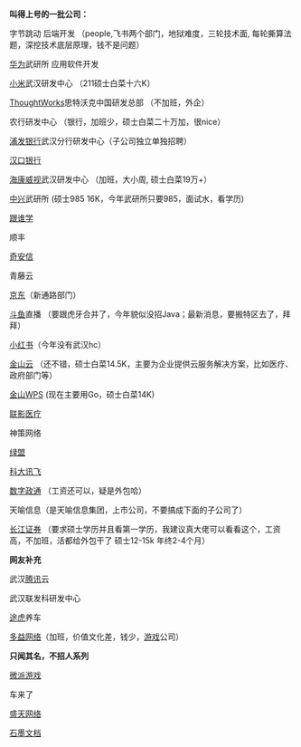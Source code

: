 

**叫得上号的一批公司：** 

  字节跳动 后端开发 （people,飞书两个部门，地狱难度，三轮技术面, 每轮撕算法题，深挖技术底层原理，钱不是问题） 

  [华为]()武研所 应用软件开发 

  [小米]()武汉研发中心 （211硕士白菜十六K） 

  [ThoughtWorks]()思特沃克中国研发总部 （不加班，外企） 

  农行研发中心 （银行，加班少，硕士白菜二十万加，很nice） 

  [浦发银行]()武汉分行研发中心（子公司独立单独招聘） 

  [汉口银行]() 

  [海康威视]()武汉研发中心 （加班，大小周, 硕士白菜19万+） 

  [中兴]()武研所 (硕士985 16K，今年武研所只要985，面试水，看学历)

  [跟谁学]() 

  顺丰 

  [奇安信]() 

  青藤云 

  [京东]()（新通路部门） 

  [斗鱼]()直播 （要跟虎牙合并了，今年貌似没招Java；最新消息，要搬特区去了，拜拜） 
 

  [小红书]()（今年没有武汉hc） 
 

  [金山云]() （还不错，硕士白菜14.5K，主要为企业提供云服务解决方案，比如医疗、政府部门等） 

  [金山WPS]() (现在主要用Go，硕士白菜14K)

  [联影医疗]() 

  神策网络 

  [绿盟]() 

  [科大讯飞]() 

  [数字政通]() （工资还可以，疑是外包哈） 

  天喻信息（是天喻信息集团，上市公司，不要搞成下面的子公司了） 

  [长江证券]() （要求硕士学历并且看第一学历，我建议真大佬可以看看这个，工资高，不加班，活都给外包干了 硕士12-15k 年终2-4个月）

  
 

 

 

  **网友补充** 

  武汉[腾讯]()云 

  武汉联发科研发中心 

  [途虎]()养车 

  [多益网络]()（加班，价值文化差，钱少，[游戏]()公司） 
 

  **只闻其名，不招人系列** 

  [微派]()[游戏]() 

  车来了 

  [盛天网络]() 
 

  [石墨文档]()